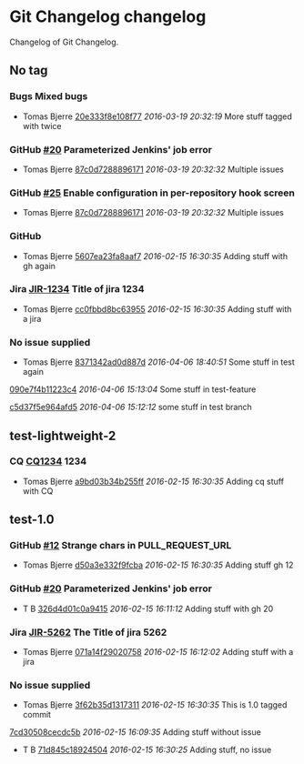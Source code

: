 # Git Changelog changelog

Changelog of Git Changelog.

## No tag
### Bugs Mixed bugs
* Tomas Bjerre
[20e333f8e108f77](https://server/20e333f8e108f77) *2016-03-19 20:32:19*
More stuff tagged with  twice


### GitHub [#20](https://github.com/tomasbjerre/pull-request-notifier-for-bitbucket/issues/20) Parameterized Jenkins&#39; job error
* Tomas Bjerre
[87c0d7288896171](https://server/87c0d7288896171) *2016-03-19 20:32:32*
Multiple issues


### GitHub [#25](https://github.com/tomasbjerre/pull-request-notifier-for-bitbucket/issues/25) Enable  configuration in per-repository hook screen
* Tomas Bjerre
[87c0d7288896171](https://server/87c0d7288896171) *2016-03-19 20:32:32*
Multiple issues


### GitHub 
* Tomas Bjerre
[5607ea23fa8aaf7](https://server/5607ea23fa8aaf7) *2016-02-15 16:30:35*
Adding stuff
 with gh again


### Jira [JIR-1234](https://jiraserver/jira/browse/) Title of jira 1234
* Tomas Bjerre
[cc0fbbd8bc63955](https://server/cc0fbbd8bc63955) *2016-02-15 16:30:35*
Adding stuff with a jira


### No issue supplied 
* Tomas Bjerre
[8371342ad0d887d](https://server/8371342ad0d887d) *2016-04-06 18:40:51*
Some stuff in test again

[090e7f4b11223c4](https://server/090e7f4b11223c4) *2016-04-06 15:13:04*
Some stuff in test-feature

[c5d37f5e964afd5](https://server/c5d37f5e964afd5) *2016-04-06 15:12:12*
some stuff in test branch


## test-lightweight-2
### CQ [CQ1234](http://cq/1234) 1234
* Tomas Bjerre
[a9bd03b34b255ff](https://server/a9bd03b34b255ff) *2016-02-15 16:30:35*
Adding cq stuff with CQ


## test-1.0
### GitHub [#12](https://github.com/tomasbjerre/pull-request-notifier-for-bitbucket/issues/12) Strange chars in PULL_REQUEST_URL
* Tomas Bjerre
[d50a3e332f9fcba](https://server/d50a3e332f9fcba) *2016-02-15 16:30:35*
Adding stuff  gh 12


### GitHub [#20](https://github.com/tomasbjerre/pull-request-notifier-for-bitbucket/issues/20) Parameterized Jenkins&#39; job error
* T B
[326d4d01c0a9415](https://server/326d4d01c0a9415) *2016-02-15 16:11:12*
Adding stuff with gh 20


### Jira [JIR-5262](https://jiraserver/jira/browse/) The Title of jira 5262
* Tomas Bjerre
[071a14f29020758](https://server/071a14f29020758) *2016-02-15 16:12:02*
Adding stuff with a jira


### No issue supplied 
* Tomas Bjerre
[3f62b35d1317311](https://server/3f62b35d1317311) *2016-02-15 16:30:35*
This is 1.0 tagged commit

[7cd30508cecdc5b](https://server/7cd30508cecdc5b) *2016-02-15 16:09:35*
Adding stuff without issue


* T B
[71d845c18924504](https://server/71d845c18924504) *2016-02-15 16:30:25*
Adding stuff, no issue